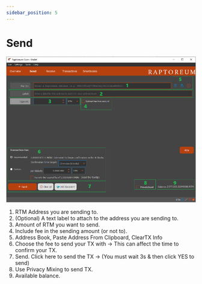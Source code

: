 ```yaml
---
sidebar_position: 5
---
```


# Send

![Send Window](./assets/send.png)

1. RTM Address you are sending to.
2. (Optional) A text label to attach to the address you are sending to.
3. Amount of RTM you want to send.
4. Include fee in the sending amount (or not to).
5. Address Book, Paste Address From Clipboard, ClearTX Info
6. Choose the fee to send your TX with → This can affect the time to confirm your TX.
7. Send. Click here to send the TX → (You must wait 3s & then click YES to send)
8. Use Privacy Mixing to send TX.
9. Available balance.